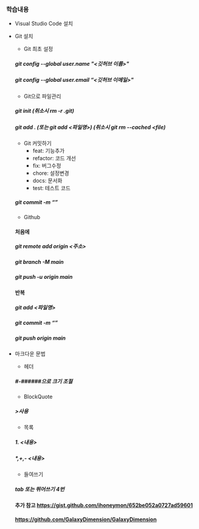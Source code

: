 ### 학습내용

+ Visual Studio Code 설치

+ Git 설치
    + Git 최초 설정
    ##### git config --global user.name "<깃허브 이름>"
    ##### git config --global user.email “<깃허브 이메일>"

    + Git으로 파일관리
    ##### git init (취소시 rm -r .git)

    ##### git add . (또는 git add <파일명>) (취소시 git rm --cached <file)
    
    + Git 커밋하기
        + feat: 기능추가
        + refactor: 코드 개선
        + fix: 버그수정
        + chore: 설정변경
        + docs: 문서화
        + test: 테스트 코드
    
    ##### git commit -m “<commit message>”

    + Github

    #### 처음에

    ##### git remote add origin <주소>

    ##### git branch -M main

    ##### git push -u origin main

    #### 반복

    ##### git add <파일명>

    ##### git commit -m  “<commit message>”

    ##### git push origin main

+ 마크다운 문법
    + 헤더
    ##### #-######으로 크기 조절

    + BlockQuote
    ##### >사용

    + 목록
    ##### 1. <내용>

    ##### *,+,- <내용>

    + 들여쓰기
    ##### tab 또는 뛰어쓰기 4번

    #### 추가 참고 https://gist.github.com/ihoneymon/652be052a0727ad59601

  #### <https://github.com/GalaxyDimension/GalaxyDimension>
